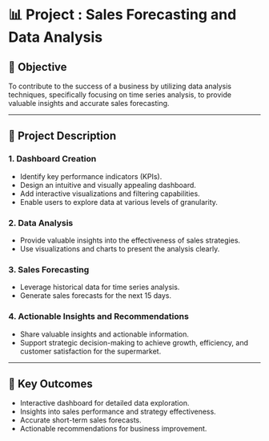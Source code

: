 # 📊 Project : Sales Forecasting and Data Analysis

## 📝 Objective
To contribute to the success of a business by utilizing data analysis techniques, specifically focusing on time series analysis, to provide valuable insights and accurate sales forecasting.

---

## 📄 Project Description

### 1. Dashboard Creation
- Identify key performance indicators (KPIs).
- Design an intuitive and visually appealing dashboard.
- Add interactive visualizations and filtering capabilities.
- Enable users to explore data at various levels of granularity.

### 2. Data Analysis
- Provide valuable insights into the effectiveness of sales strategies.
- Use visualizations and charts to present the analysis clearly.

### 3. Sales Forecasting
- Leverage historical data for time series analysis.
- Generate sales forecasts for the next 15 days.

### 4. Actionable Insights and Recommendations
- Share valuable insights and actionable information.
- Support strategic decision-making to achieve growth, efficiency, and customer satisfaction for the supermarket.

---

## 🏅 Key Outcomes
- Interactive dashboard for detailed data exploration.
- Insights into sales performance and strategy effectiveness.
- Accurate short-term sales forecasts.
- Actionable recommendations for business improvement.
